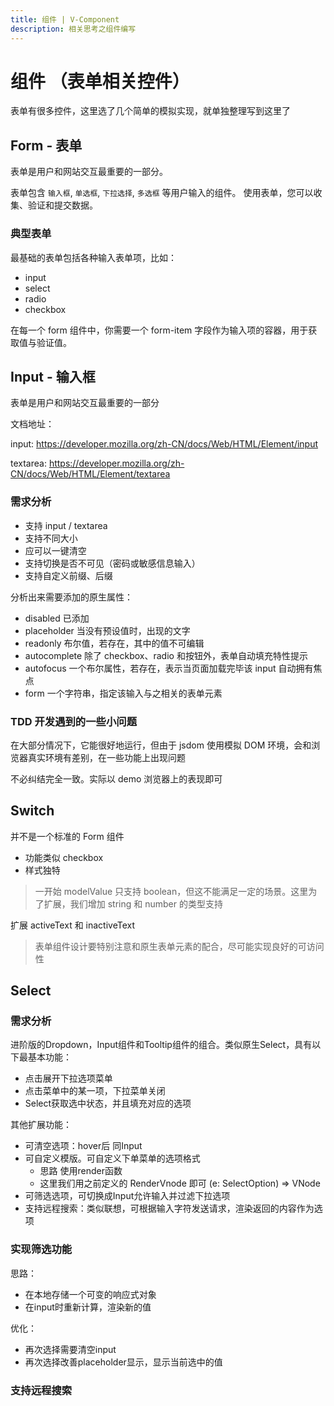 ```yaml
---
title: 组件 | V-Component
description: 相关思考之组件编写
---
```


# 组件 （表单相关控件）

表单有很多控件，这里选了几个简单的模拟实现，就单独整理写到这里了

## Form - 表单

表单是用户和网站交互最重要的一部分。

表单包含 `输入框`, `单选框`, `下拉选择`, `多选框` 等用户输入的组件。 使用表单，您可以收集、验证和提交数据。

### 典型表单

最基础的表单包括各种输入表单项，比如：

- input
- select
- radio
- checkbox

在每一个 form 组件中，你需要一个 form-item 字段作为输入项的容器，用于获取值与验证值。

## Input - 输入框

表单是用户和网站交互最重要的一部分

文档地址：

input: https://developer.mozilla.org/zh-CN/docs/Web/HTML/Element/input

textarea: https://developer.mozilla.org/zh-CN/docs/Web/HTML/Element/textarea

### 需求分析

- 支持 input / textarea
- 支持不同大小
- 应可以一键清空
- 支持切换是否不可见（密码或敏感信息输入）
- 支持自定义前缀、后缀

分析出来需要添加的原生属性：

- disabled 已添加
- placeholder 当没有预设值时，出现的文字
- readonly 布尔值，若存在，其中的值不可编辑
- autocomplete 除了 checkbox、radio 和按钮外，表单自动填充特性提示
- autofocus 一个布尔属性，若存在，表示当页面加载完毕该 input 自动拥有焦点
- form 一个字符串，指定该输入与之相关的表单元素

### TDD 开发遇到的一些小问题

在大部分情况下，它能很好地运行，但由于 jsdom 使用模拟 DOM 环境，会和浏览器真实环境有差别，在一些功能上出现问题

不必纠结完全一致。实际以 demo 浏览器上的表现即可

## Switch

并不是一个标准的 Form 组件

- 功能类似 checkbox
- 样式独特

> 一开始 modelValue 只支持 boolean，但这不能满足一定的场景。这里为了扩展，我们增加 string 和 number 的类型支持

扩展 activeText 和 inactiveText

> 表单组件设计要特别注意和原生表单元素的配合，尽可能实现良好的可访问性

## Select

### 需求分析

进阶版的Dropdown，Input组件和Tooltip组件的组合。类似原生Select，具有以下最基本功能：

- 点击展开下拉选项菜单
- 点击菜单中的某一项，下拉菜单关闭
- Select获取选中状态，并且填充对应的选项

其他扩展功能：

- 可清空选项：hover后 同Input
- 可自定义模版。可自定义下单菜单的选项格式
  - 思路 使用render函数
  - 这里我们用之前定义的 RenderVnode 即可 (e: SelectOption) => VNode
- 可筛选选项，可切换成Input允许输入并过滤下拉选项
- 支持远程搜索：类似联想，可根据输入字符发送请求，渲染返回的内容作为选项

### 实现筛选功能

思路：
- 在本地存储一个可变的响应式对象
- 在input时重新计算，渲染新的值

优化：
- 再次选择需要清空input
- 再次选择改善placeholder显示，显示当前选中的值

### 支持远程搜索

